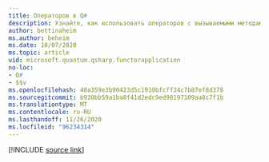 ```yaml
---
title: Операторов в Q#
description: Узнайте, как использовать операторов с вызываемыми методами в Q# .
author: bettinaheim
ms.author: beheim
ms.date: 10/07/2020
ms.topic: article
uid: microsoft.quantum.qsharp.functorapplication
no-loc:
- Q#
- $$v
ms.openlocfilehash: 40a359e3b90423d5c1910bfcff34c7b87ef8d378
ms.sourcegitcommit: b930bb59a1ba8f41d2edc9ed98197109aa8c7f1b
ms.translationtype: MT
ms.contentlocale: ru-RU
ms.lasthandoff: 11/26/2020
ms.locfileid: "96234314"
---
```

<!---
# Functors in Q#
-->

[!INCLUDE [source link](~/includes/qsharp-language/Specifications/Language/3_Expressions/FunctorApplication.md)]

